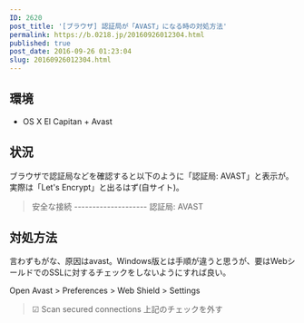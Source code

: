 ```yaml
---
ID: 2620
post_title: '[ブラウザ] 認証局が「AVAST」になる時の対処方法'
permalink: https://b.0218.jp/20160926012304.html
published: true
post_date: 2016-09-26 01:23:04
slug: 20160926012304.html
---
```

<!--more-->

<h2>環境</h2>

<ul>
<li>OS X El Capitan + Avast</li>
</ul>

<h2>状況</h2>

ブラウザで認証局などを確認すると以下のように「認証局: AVAST」と表示が。実際は「Let's Encrypt」と出るはず(自サイト)。

<blockquote>安全な接続
--------------------
認証局: AVAST</blockquote>

<h2>対処方法</h2>

言わずもがな、原因はavast。Windows版とは手順が違うと思うが、要はWebシールドでのSSLに対するチェックをしないようにすれば良い。

Open Avast > Preferences > Web Shield > Settings

<blockquote>
  ☑ Scan secured connections
  上記のチェックを外す
</blockquote>